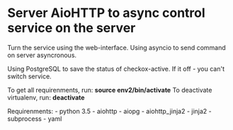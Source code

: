 # Server AioHTTP to async control service on the server

Turn the service using the web-interface.
Using asyncio to send command on server asyncronous.

Using PostgreSQL to save the status of checkox-active. If it off - you can't switch service.

To get all requirenments, run:
	<b>source env2/bin/activate</b>
To deactivate virtualenv, run:
	<b>deactivate</b>
	
Requirenments:
	- python 3.5
	- aiohttp
	- aiopg
	- aiohttp_jinja2
	- jinja2
	- subprocess
	- yaml